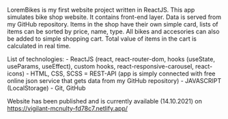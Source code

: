 LoremBikes is my first website project written in ReactJS. This app simulates bike shop website. It contains front-end layer. Data is served from my GitHub repository. Items in the shop have their own simple card, lists of items can be sorted by price, name, type. All bikes and accesories can also be added to simple shopping cart. Total value of items in the cart is calculated in real time. 

List of technologies: 
    - ReactJS (react, react-router-dom, hooks (useState, useParams, useEffect), custom hooks, react-responsive-carousel, react-icons)
    - HTML, CSS, SCSS
    = REST-API (app is simply connected with free online json service that gets data from my GitHub repository)
    - JAVASCRIPT (LocalStorage)
    - Git, GitHub

Website has been published and is currently available (14.10.2021) on https://vigilant-mcnulty-fd78c7.netlify.app/  
